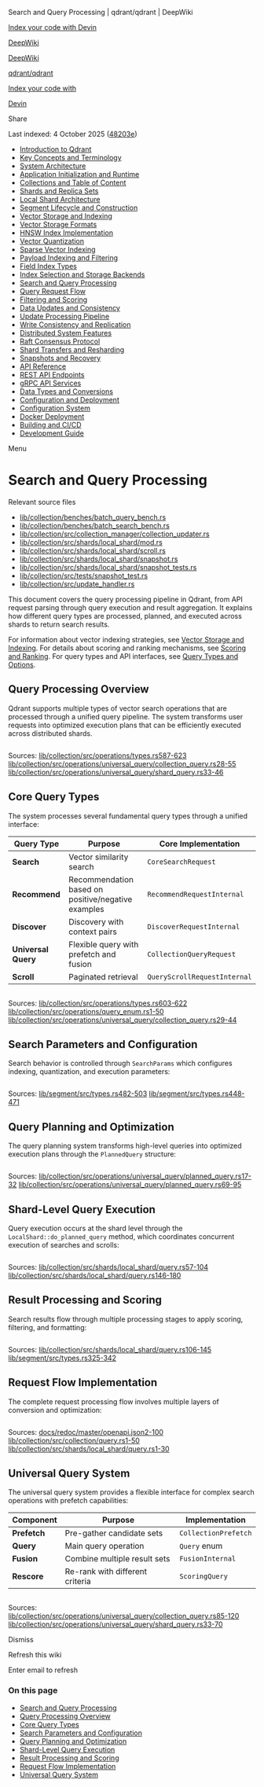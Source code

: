 Search and Query Processing | qdrant/qdrant | DeepWiki

[Index your code with Devin](private-repo.md)

[DeepWiki](https://deepwiki.com)

[DeepWiki](.md)

[qdrant/qdrant](https://github.com/qdrant/qdrant "Open repository")

[Index your code with](private-repo.md)

[Devin](private-repo.md)

Share

Last indexed: 4 October 2025 ([48203e](https://github.com/qdrant/qdrant/commits/48203e41))

- [Introduction to Qdrant](qdrant/qdrant/1-introduction-to-qdrant.md)
- [Key Concepts and Terminology](qdrant/qdrant/1.1-key-concepts-and-terminology.md)
- [System Architecture](qdrant/qdrant/2-system-architecture.md)
- [Application Initialization and Runtime](qdrant/qdrant/2.1-application-initialization-and-runtime.md)
- [Collections and Table of Content](qdrant/qdrant/2.2-collections-and-table-of-content.md)
- [Shards and Replica Sets](qdrant/qdrant/2.3-shards-and-replica-sets.md)
- [Local Shard Architecture](qdrant/qdrant/2.4-local-shard-architecture.md)
- [Segment Lifecycle and Construction](qdrant/qdrant/2.5-segment-lifecycle-and-construction.md)
- [Vector Storage and Indexing](qdrant/qdrant/3-vector-storage-and-indexing.md)
- [Vector Storage Formats](qdrant/qdrant/3.1-vector-storage-formats.md)
- [HNSW Index Implementation](qdrant/qdrant/3.2-hnsw-index-implementation.md)
- [Vector Quantization](qdrant/qdrant/3.3-vector-quantization.md)
- [Sparse Vector Indexing](qdrant/qdrant/3.4-sparse-vector-indexing.md)
- [Payload Indexing and Filtering](qdrant/qdrant/4-payload-indexing-and-filtering.md)
- [Field Index Types](qdrant/qdrant/4.1-field-index-types.md)
- [Index Selection and Storage Backends](qdrant/qdrant/4.2-index-selection-and-storage-backends.md)
- [Search and Query Processing](qdrant/qdrant/5-search-and-query-processing.md)
- [Query Request Flow](qdrant/qdrant/5.1-query-request-flow.md)
- [Filtering and Scoring](qdrant/qdrant/5.2-filtering-and-scoring.md)
- [Data Updates and Consistency](qdrant/qdrant/6-data-updates-and-consistency.md)
- [Update Processing Pipeline](qdrant/qdrant/6.1-update-processing-pipeline.md)
- [Write Consistency and Replication](qdrant/qdrant/6.2-write-consistency-and-replication.md)
- [Distributed System Features](qdrant/qdrant/7-distributed-system-features.md)
- [Raft Consensus Protocol](qdrant/qdrant/7.1-raft-consensus-protocol.md)
- [Shard Transfers and Resharding](qdrant/qdrant/7.2-shard-transfers-and-resharding.md)
- [Snapshots and Recovery](qdrant/qdrant/8-snapshots-and-recovery.md)
- [API Reference](qdrant/qdrant/9-api-reference.md)
- [REST API Endpoints](qdrant/qdrant/9.1-rest-api-endpoints.md)
- [gRPC API Services](qdrant/qdrant/9.2-grpc-api-services.md)
- [Data Types and Conversions](qdrant/qdrant/9.3-data-types-and-conversions.md)
- [Configuration and Deployment](qdrant/qdrant/10-configuration-and-deployment.md)
- [Configuration System](qdrant/qdrant/10.1-configuration-system.md)
- [Docker Deployment](qdrant/qdrant/10.2-docker-deployment.md)
- [Building and CI/CD](qdrant/qdrant/10.3-building-and-cicd.md)
- [Development Guide](qdrant/qdrant/11-development-guide.md)

Menu

# Search and Query Processing

Relevant source files

- [lib/collection/benches/batch\_query\_bench.rs](https://github.com/qdrant/qdrant/blob/48203e41/lib/collection/benches/batch_query_bench.rs)
- [lib/collection/benches/batch\_search\_bench.rs](https://github.com/qdrant/qdrant/blob/48203e41/lib/collection/benches/batch_search_bench.rs)
- [lib/collection/src/collection\_manager/collection\_updater.rs](https://github.com/qdrant/qdrant/blob/48203e41/lib/collection/src/collection_manager/collection_updater.rs)
- [lib/collection/src/shards/local\_shard/mod.rs](https://github.com/qdrant/qdrant/blob/48203e41/lib/collection/src/shards/local_shard/mod.rs)
- [lib/collection/src/shards/local\_shard/scroll.rs](https://github.com/qdrant/qdrant/blob/48203e41/lib/collection/src/shards/local_shard/scroll.rs)
- [lib/collection/src/shards/local\_shard/snapshot.rs](https://github.com/qdrant/qdrant/blob/48203e41/lib/collection/src/shards/local_shard/snapshot.rs)
- [lib/collection/src/shards/local\_shard/snapshot\_tests.rs](https://github.com/qdrant/qdrant/blob/48203e41/lib/collection/src/shards/local_shard/snapshot_tests.rs)
- [lib/collection/src/tests/snapshot\_test.rs](https://github.com/qdrant/qdrant/blob/48203e41/lib/collection/src/tests/snapshot_test.rs)
- [lib/collection/src/update\_handler.rs](https://github.com/qdrant/qdrant/blob/48203e41/lib/collection/src/update_handler.rs)

This document covers the query processing pipeline in Qdrant, from API request parsing through query execution and result aggregation. It explains how different query types are processed, planned, and executed across shards to return search results.

For information about vector indexing strategies, see [Vector Storage and Indexing](qdrant/qdrant/3-vector-storage-and-indexing.md). For details about scoring and ranking mechanisms, see [Scoring and Ranking](qdrant/qdrant/4.2-index-selection-and-storage-backends.md). For query types and API interfaces, see [Query Types and Options](qdrant/qdrant/4.1-field-index-types.md).

## Query Processing Overview

Qdrant supports multiple types of vector search operations that are processed through a unified query pipeline. The system transforms user requests into optimized execution plans that can be efficiently executed across distributed shards.

```
```

Sources: [lib/collection/src/operations/types.rs587-623](https://github.com/qdrant/qdrant/blob/48203e41/lib/collection/src/operations/types.rs#L587-L623) [lib/collection/src/operations/universal\_query/collection\_query.rs28-55](https://github.com/qdrant/qdrant/blob/48203e41/lib/collection/src/operations/universal_query/collection_query.rs#L28-L55) [lib/collection/src/operations/universal\_query/shard\_query.rs33-46](https://github.com/qdrant/qdrant/blob/48203e41/lib/collection/src/operations/universal_query/shard_query.rs#L33-L46)

## Core Query Types

The system processes several fundamental query types through a unified interface:

| Query Type          | Purpose                                            | Core Implementation          |
| ------------------- | -------------------------------------------------- | ---------------------------- |
| **Search**          | Vector similarity search                           | `CoreSearchRequest`          |
| **Recommend**       | Recommendation based on positive/negative examples | `RecommendRequestInternal`   |
| **Discover**        | Discovery with context pairs                       | `DiscoverRequestInternal`    |
| **Universal Query** | Flexible query with prefetch and fusion            | `CollectionQueryRequest`     |
| **Scroll**          | Paginated retrieval                                | `QueryScrollRequestInternal` |

```
```

Sources: [lib/collection/src/operations/types.rs603-622](https://github.com/qdrant/qdrant/blob/48203e41/lib/collection/src/operations/types.rs#L603-L622) [lib/collection/src/operations/query\_enum.rs1-50](https://github.com/qdrant/qdrant/blob/48203e41/lib/collection/src/operations/query_enum.rs#L1-L50) [lib/collection/src/operations/universal\_query/collection\_query.rs29-44](https://github.com/qdrant/qdrant/blob/48203e41/lib/collection/src/operations/universal_query/collection_query.rs#L29-L44)

## Search Parameters and Configuration

Search behavior is controlled through `SearchParams` which configures indexing, quantization, and execution parameters:

```
```

Sources: [lib/segment/src/types.rs482-503](https://github.com/qdrant/qdrant/blob/48203e41/lib/segment/src/types.rs#L482-L503) [lib/segment/src/types.rs448-471](https://github.com/qdrant/qdrant/blob/48203e41/lib/segment/src/types.rs#L448-L471)

## Query Planning and Optimization

The query planning system transforms high-level queries into optimized execution plans through the `PlannedQuery` structure:

```
```

Sources: [lib/collection/src/operations/universal\_query/planned\_query.rs17-32](https://github.com/qdrant/qdrant/blob/48203e41/lib/collection/src/operations/universal_query/planned_query.rs#L17-L32) [lib/collection/src/operations/universal\_query/planned\_query.rs69-95](https://github.com/qdrant/qdrant/blob/48203e41/lib/collection/src/operations/universal_query/planned_query.rs#L69-L95)

## Shard-Level Query Execution

Query execution occurs at the shard level through the `LocalShard::do_planned_query` method, which coordinates concurrent execution of searches and scrolls:

```
```

Sources: [lib/collection/src/shards/local\_shard/query.rs57-104](https://github.com/qdrant/qdrant/blob/48203e41/lib/collection/src/shards/local_shard/query.rs#L57-L104) [lib/collection/src/shards/local\_shard/query.rs146-180](https://github.com/qdrant/qdrant/blob/48203e41/lib/collection/src/shards/local_shard/query.rs#L146-L180)

## Result Processing and Scoring

Search results flow through multiple processing stages to apply scoring, filtering, and formatting:

```
```

Sources: [lib/collection/src/shards/local\_shard/query.rs106-145](https://github.com/qdrant/qdrant/blob/48203e41/lib/collection/src/shards/local_shard/query.rs#L106-L145) [lib/segment/src/types.rs325-342](https://github.com/qdrant/qdrant/blob/48203e41/lib/segment/src/types.rs#L325-L342)

## Request Flow Implementation

The complete request processing flow involves multiple layers of conversion and optimization:

```
```

Sources: [docs/redoc/master/openapi.json2-100](https://github.com/qdrant/qdrant/blob/48203e41/docs/redoc/master/openapi.json#L2-L100) [lib/collection/src/collection/query.rs1-50](https://github.com/qdrant/qdrant/blob/48203e41/lib/collection/src/collection/query.rs#L1-L50) [lib/collection/src/shards/local\_shard/query.rs1-30](https://github.com/qdrant/qdrant/blob/48203e41/lib/collection/src/shards/local_shard/query.rs#L1-L30)

## Universal Query System

The universal query system provides a flexible interface for complex search operations with prefetch capabilities:

| Component    | Purpose                         | Implementation       |
| ------------ | ------------------------------- | -------------------- |
| **Prefetch** | Pre-gather candidate sets       | `CollectionPrefetch` |
| **Query**    | Main query operation            | `Query` enum         |
| **Fusion**   | Combine multiple result sets    | `FusionInternal`     |
| **Rescore**  | Re-rank with different criteria | `ScoringQuery`       |

```
```

Sources: [lib/collection/src/operations/universal\_query/collection\_query.rs85-120](https://github.com/qdrant/qdrant/blob/48203e41/lib/collection/src/operations/universal_query/collection_query.rs#L85-L120) [lib/collection/src/operations/universal\_query/shard\_query.rs33-70](https://github.com/qdrant/qdrant/blob/48203e41/lib/collection/src/operations/universal_query/shard_query.rs#L33-L70)

Dismiss

Refresh this wiki

Enter email to refresh

### On this page

- [Search and Query Processing](#search-and-query-processing.md)
- [Query Processing Overview](#query-processing-overview.md)
- [Core Query Types](#core-query-types.md)
- [Search Parameters and Configuration](#search-parameters-and-configuration.md)
- [Query Planning and Optimization](#query-planning-and-optimization.md)
- [Shard-Level Query Execution](#shard-level-query-execution.md)
- [Result Processing and Scoring](#result-processing-and-scoring.md)
- [Request Flow Implementation](#request-flow-implementation.md)
- [Universal Query System](#universal-query-system.md)
